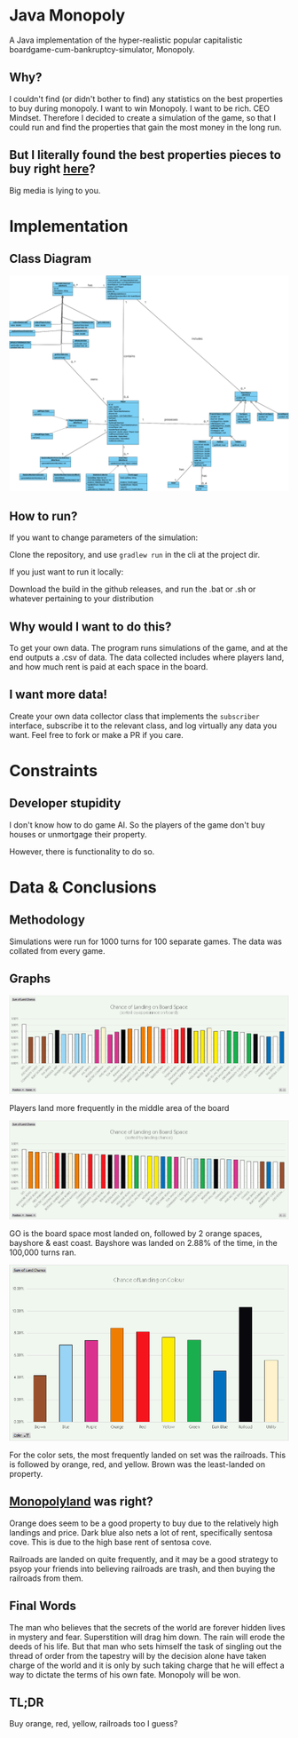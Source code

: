 # Java Monopoly
A Java implementation of the hyper-realistic popular capitalistic boardgame-cum-bankruptcy-simulator, Monopoly.

## Why?
I couldn't find (or didn't bother to find) any statistics on the best properties to buy during monopoly. I want to win Monopoly. I want to be rich. CEO Mindset. Therefore I decided to create a simulation of the game, so that I could run and find the properties that gain the most money in the long run.

## But I literally found the best properties pieces to buy right [here](https://www.monopolyland.com/the-best-monopoly-properties-to-buy/)? 
Big media is lying to you.


# Implementation
## Class Diagram
![Class Diagram](mdImages/ClassDiagram.png)

## How to run?
If you want to change parameters of the simulation:

Clone the repository, and use ```gradlew run``` in the cli at the project dir.

If you just want to run it locally:

Download the build in the github releases, and run the .bat or .sh or whatever pertaining to your distribution

## Why would I want to do this?
To get your own data. The program runs simulations of the game, and at the end outputs a .csv of data. The data collected includes where players land, and how much rent is paid at each space in the board.

## I want more data!
Create your own data collector class that implements the ```subscriber``` interface, subscribe it to the relevant class, and log virtually any data you want. Feel free to fork or make a PR if you care.

# Constraints
## Developer stupidity
I don't know how to do game AI. So the players of the game don't buy houses or unmortgage their property.

However, there is functionality to do so.

# Data & Conclusions
## Methodology
Simulations were run for 1000 turns for 100 separate games. The data was collated from every game.

## Graphs
![Chart of where players land in the game](mdImages/ChanceOfLandingBySpace.png)

Players land more frequently in the middle area of the board

![Chart of where players land in the game, sorted](mdImages/ChanceOfLandingBySpaceSorted.png)

GO is the board space most landed on, followed by 2 orange spaces, bayshore & east coast. Bayshore was landed on 2.88% of the time, in the 100,000 turns ran.

![Chart of where players land in the game, grouped by colour](mdImages/ChanceOfLandingByColor.png)

For the color sets, the most frequently landed on set was the railroads. This is followed by orange, red, and yellow. Brown was the least-landed on property.

## [Monopolyland](https://www.monopolyland.com/the-best-monopoly-properties-to-buy/)  was right?
Orange does seem to be a good property to buy due to the relatively high landings and price. Dark blue also nets a lot of rent, specifically sentosa cove. This is due to the high base rent of sentosa cove.

Railroads are landed on quite frequently, and it may be a good strategy to psyop your friends into believing railroads are trash, and then buying the railroads from them.


## Final Words
The man who believes that the secrets of the world are forever hidden lives in mystery and fear. Superstition will drag him down. The rain will erode the deeds of his life. But that man who sets himself the task of singling out the thread of order from the tapestry will by the decision alone have taken charge of the world and it is only by such taking charge that he will effect a way to dictate the terms of his own fate. Monopoly will be won.

## TL;DR
Buy orange, red, yellow, railroads too I guess?